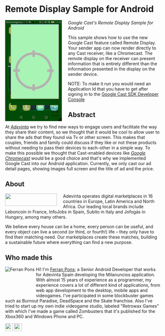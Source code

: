 Remote Display Sample for Android
=================

<img src="media/example_screen_video.gif" align="left" />
<img align="left" width="0" height="328px" hspace="10"/>

*Google Cast's Remote Display Sample for Android*


This sample shows how to use the new Google Cast feature called Remote Display. Your sender app can now render directly to any Cast receiver, like a Chromecast. 
The remote display on the receiver can present information that is entirely different than the information presented in the display on the sender device.

NOTE: To make it run you would need an Application Id that you have to get after signing in to the [Google Cast SDK Developer Console](https://cast.google.com/publish)


Abstract
--------

At [*Adevinta*](http://www.adevinta.com) we try to find new ways to engage users and facilitate the way they share their content, so we thought that it would be cool to allow user to share the ads that they found via Tv or other screen. This makes that couples, friends and family could discuss if they like or not these products without needing to pass their devices to each-other in a simple way. To make this possible we thought that Cast-enabled devices like [*Google Chromecast*](http://www.google.com/chromecast) would be a good choice and that's why we implemented Google Cast into our Android application. Currently, we only cast our ad detail pages, showing images full screen and the title of ad and the price.


About
-----

<img src="https://static.adevinta.com/wp-content/uploads/2019/03/AAFF_RGB_ADEVINTA-blue-665x150.png" align="left" width="168px" height="40px"/>
<img align="left" width="0" height="45px" hspace="10"/>


Adevinta operates digital marketplaces in 16 countries in Europe, Latin America and North Africa. Our leading local brands include Leboncoin in France, InfoJobs in Spain, Subito in Italy and Jofogás in Hungary, among many others.

We believe every house can be a home, every person can be useful, and every object can live a second (or third, or fourth!) life – they only have to find their matching need. Our marketplaces create these matches, building a sustainable future where everything can find a new purpose.



Who made this
--------------

<a href="https://www.ferranpons.com"><img src="https://avatars3.githubusercontent.com/u/1225463?s=460&v=4" alt="Ferran Pons" align="left" height="100" width="100" /></a>

Hi! I'm <a href="http://www.ferranpons.com">Ferran Pons</a>; a Senior Android Developer that works for Adevinta Spain developing the Milanuncios application.
With almost 15 years of experience as a programmer, my experience covers a lot of different kind of applications, from web app development to the desktop, mobile apps and videogames. I've participated in some blockbuster games such as Burnout Paradise, DeadSpace and the Skate franchise. Also I've tried to start up my own indie videogame studio, labeled "Retrowax Games" with which I've made a game called Zombusters that it's published for the Xbox360 and Windows Phone and PC.
 
<a href="https://www.linkedin.com/in/ferranpons"><img src="http://icons.iconarchive.com/icons/sicons/basic-round-social/128/linkedin-icon.png" width="25px" height="25px" /></a>
<a href="https://twitter.com/ponsaffair"><img src="http://icons.iconarchive.com/icons/sicons/basic-round-social/128/twitter-icon.png" width="25px" height="25px" /></a>

